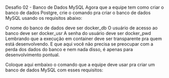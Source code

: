 Desafio 02 - Banco de Dados MySQL
Agora que a equipe tem como criar o banco de dados Postgre, crie o comando pra criar o banco de dados MySQL usando os requisitos abaixo:

O nome do banco de dados deve ser docker_db
O usuário de acesso ao banco deve ser docker_usr
A senha do usuário deve ser docker_pwd
Lembrando que a execução em container deve ser transparente pra quem está desenvolvendo. E que aqui você não precisa se preocupar com a perda dos dados do banco e nem nada disso, é apenas para desenvolvimento pontual.

Coloque aqui embaixo o comando que a equipe deve usar pra criar um banco de dados MySQL com esses requisitos:
